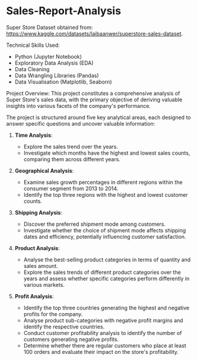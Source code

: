 # Sales-Report-Analysis

Super Store Dataset obtained from: https://www.kaggle.com/datasets/laibaanwer/superstore-sales-dataset. 

Technical Skills Used:

* Python (Jupyter Notebook)
* Exploratory Data Analysis (EDA)
* Data Cleaning
* Data Wrangling Libraries (Pandas)
* Data Visualisation (Matplotlib, Seaborn)

Project Overview:
This project constitutes a comprehensive analysis of Super Store's sales data, with the primary objective of deriving valuable insights into various facets of the company's performance. 

The project is structured around five key analytical areas, each designed to answer specific questions and uncover valuable information:

1. **Time Analysis**:
   - Explore the sales trend over the years.
   - Investigate which months have the highest and lowest sales counts, comparing them across different years.

2. **Geographical Analysis**:
   - Examine sales growth percentages in different regions within the consumer segment from 2013 to 2014.
   - Identify the top three regions with the highest and lowest customer counts. 

3. **Shipping Analysis**:
   - Discover the preferred shipment mode among customers. 
   - Investigate whether the choice of shipment mode affects shipping dates and efficiency, potentially influencing customer satisfaction.

4. **Product Analysis**:
   - Analyse the best-selling product categories in terms of quantity and sales amount.
   - Explore the sales trends of different product categories over the years and assess whether specific categories perform differently in various markets.

5. **Profit Analysis**:
   - Identify the top three countries generating the highest and negative profits for the company. 
   - Analyse product sub-categories with negative profit margins and identify the respective countries.
   - Conduct customer profitability analysis to identify the number of customers generating negative profits. 
   - Determine whether there are regular customers who place at least 100 orders and evaluate their impact on the store's profitability. 














